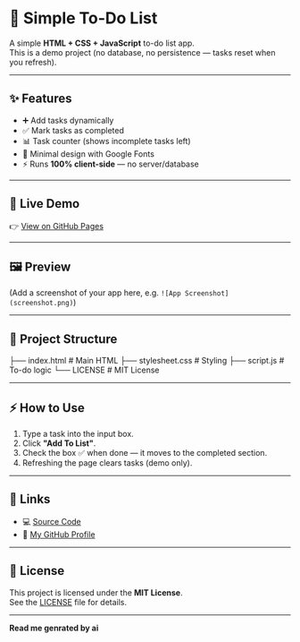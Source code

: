 # 📝 Simple To-Do List  

A simple **HTML + CSS + JavaScript** to-do list app.  
This is a demo project (no database, no persistence — tasks reset when you refresh).  

---

## ✨ Features
- ➕ Add tasks dynamically  
- ✅ Mark tasks as completed  
- 📊 Task counter (shows incomplete tasks left)  
- 🎨 Minimal design with Google Fonts  
- ⚡ Runs **100% client-side** — no server/database  

---

## 🚀 Live Demo
👉 [View on GitHub Pages]([https://denzilstodolist.github.io/](https://denzils-repo.github.io/todolist/))  

---

## 🖼️ Preview
(Add a screenshot of your app here, e.g. `![App Screenshot](screenshot.png)`)

---

## 📂 Project Structure
├── index.html # Main HTML
├── stylesheet.css # Styling
├── script.js # To-do logic
└── LICENSE # MIT License


---

## ⚡ How to Use
1. Type a task into the input box.  
2. Click **"Add To List"**.  
3. Check the box ✅ when done — it moves to the completed section.  
4. Refreshing the page clears tasks (demo only).  

---

## 🔗 Links
- 💻 [Source Code](https://github.com/Denzils-repo/todolist/)  
- 🐙 [My GitHub Profile](https://github.com/Denzils-repo)  

---

## 📜 License
This project is licensed under the **MIT License**.  
See the [LICENSE](LICENSE) file for details.  

---
**Read me genrated by ai**
